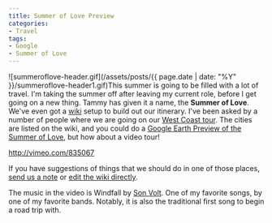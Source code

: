 ```yaml
---
title: Summer of Love Preview
categories:
- Travel
tags:
- Google
- Summer of Love
---
```


![summeroflove-header.gif](/assets/posts/{{ page.date | date: "%Y" }}/summeroflove-header1.gif)This summer is going to be filled with a lot of travel. I'm taking the summer off after leaving my current role, before I get going on a new thing. Tammy has given it a name, the **Summer of Love**. We've even got a [wiki](http://wiki.thingelstad.com/SummerOfLove/SummerOfLove) setup to build out our itinerary.
I've been asked by a number of people where we are going on our [West Coast tour](http://wiki.thingelstad.com/SummerOfLove/WestCoast). The cities are listed on the wiki, and you could do a [Google Earth Preview of the Summer of Love](http://thingelstad.com/s/wp-content/uploads/2008/05/summer-of-love.kmz), but how about a video tour!

http://vimeo.com/835067

If you have suggestions of things that we should do in one of those places, [send us a note](http://thingelstad.com/s/contact/img) or [edit the wiki directly](http://wiki.thingelstad.com/SummerOfLove/WestCoast).

The music in the video is Windfall by [Son Volt](http://www.sonvolt.net/). One of my favorite songs, by one of my favorite bands. Notably, it is also the traditional first song to begin a road trip with.
